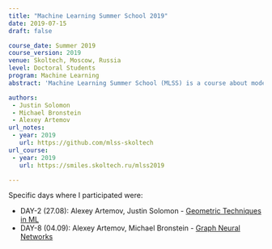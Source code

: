 ```yaml
---
title: "Machine Learning Summer School 2019"
date: 2019-07-15
draft: false

course_date: Summer 2019
course_version: 2019
venue: Skoltech, Moscow, Russia
level: Doctoral Students
program: Machine Learning
abstract: 'Machine Learning Summer School (MLSS) is a course about modern methods of statistical machine learning and inference. It presents topics which are at the core of modern machine learning, from fundamentals to state-of-the-art practice.'

authors: 
 - Justin Solomon
 - Michael Bronstein
 - Alexey Artemov
url_notes: 
 - year: 2019
   url: https://github.com/mlss-skoltech
url_course: 
 - year: 2019
   url: https://smiles.skoltech.ru/mlss2019

---
```





Specific days where I participated were:
 * DAY-2 (27.08): Alexey Artemov, Justin Solomon - [Geometric Techniques in ML](https://github.com/mlss-skoltech/tutorials/tree/master/geometric_techniques_in_ML)
 * DAY-8 (04.09): Alexey Artemov, Michael Bronstein - [Graph Neural Networks](https://github.com/mlss-skoltech/tutorials_week2/tree/master/graph_neural_networks2)



